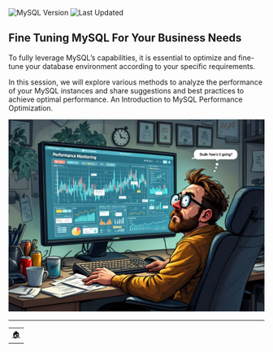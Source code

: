 ![MySQL Version](https://img.shields.io/badge/MySQL-9.2-blue)
![Last Updated](https://img.shields.io/badge/last%20update-March%202025-yellow)


##  Fine Tuning MySQL For Your Business Needs

To fully leverage MySQL’s capabilities, it is essential to optimize and fine-tune your database environment according to your specific requirements.

In this session, we will explore various methods to analyze the performance of your MySQL instances and share suggestions and best practices to achieve optimal performance.
An Introduction to MySQL Performance Optimization.



![monitor](imgs/monitor.jpg)

---
<table>
<tr style="border: 0px transparent">
	<td style="border: 0px transparent"><a href="../README.md" title="home">🏠</a></td>
</tr>
</tr>

</table>
